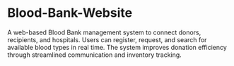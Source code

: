 # Blood-Bank-Website
A web-based Blood Bank management system to connect donors, recipients, and hospitals. Users can register, request, and search for available blood types in real time. The system improves donation efficiency through streamlined communication and inventory tracking.
